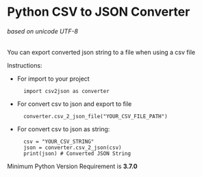 # Python CSV to JSON Converter
###### based on unicode UTF-8

You can export converted json string to a file when using a csv file

Instructions:

- For import to your project

    ```
      import csv2json as converter
    ```
- For convert csv to json and export to file

    ```
      converter.csv_2_json_file("YOUR_CSV_FILE_PATH")
    ```
- For convert csv to json as string:

    ```
      csv = "YOUR_CSV_STRING"
      json = converter.csv_2_json(csv)
      print(json) # Converted JSON String
    ```
  
Minimum Python Version Requirement is **3.7.0**
